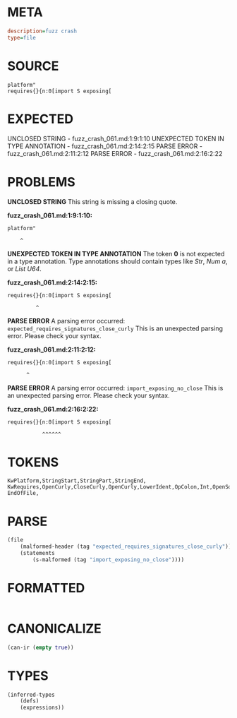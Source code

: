 # META
~~~ini
description=fuzz crash
type=file
~~~
# SOURCE
~~~roc
platform"
requires{}{n:0[import S	exposing[
~~~
# EXPECTED
UNCLOSED STRING - fuzz_crash_061.md:1:9:1:10
UNEXPECTED TOKEN IN TYPE ANNOTATION - fuzz_crash_061.md:2:14:2:15
PARSE ERROR - fuzz_crash_061.md:2:11:2:12
PARSE ERROR - fuzz_crash_061.md:2:16:2:22
# PROBLEMS
**UNCLOSED STRING**
This string is missing a closing quote.

**fuzz_crash_061.md:1:9:1:10:**
```roc
platform"
```
        ^


**UNEXPECTED TOKEN IN TYPE ANNOTATION**
The token **0** is not expected in a type annotation.
Type annotations should contain types like _Str_, _Num a_, or _List U64_.

**fuzz_crash_061.md:2:14:2:15:**
```roc
requires{}{n:0[import S	exposing[
```
             ^


**PARSE ERROR**
A parsing error occurred: `expected_requires_signatures_close_curly`
This is an unexpected parsing error. Please check your syntax.

**fuzz_crash_061.md:2:11:2:12:**
```roc
requires{}{n:0[import S	exposing[
```
          ^


**PARSE ERROR**
A parsing error occurred: `import_exposing_no_close`
This is an unexpected parsing error. Please check your syntax.

**fuzz_crash_061.md:2:16:2:22:**
```roc
requires{}{n:0[import S	exposing[
```
               ^^^^^^


# TOKENS
~~~zig
KwPlatform,StringStart,StringPart,StringEnd,
KwRequires,OpenCurly,CloseCurly,OpenCurly,LowerIdent,OpColon,Int,OpenSquare,KwImport,UpperIdent,KwExposing,OpenSquare,
EndOfFile,
~~~
# PARSE
~~~clojure
(file
	(malformed-header (tag "expected_requires_signatures_close_curly"))
	(statements
		(s-malformed (tag "import_exposing_no_close"))))
~~~
# FORMATTED
~~~roc
~~~
# CANONICALIZE
~~~clojure
(can-ir (empty true))
~~~
# TYPES
~~~clojure
(inferred-types
	(defs)
	(expressions))
~~~
